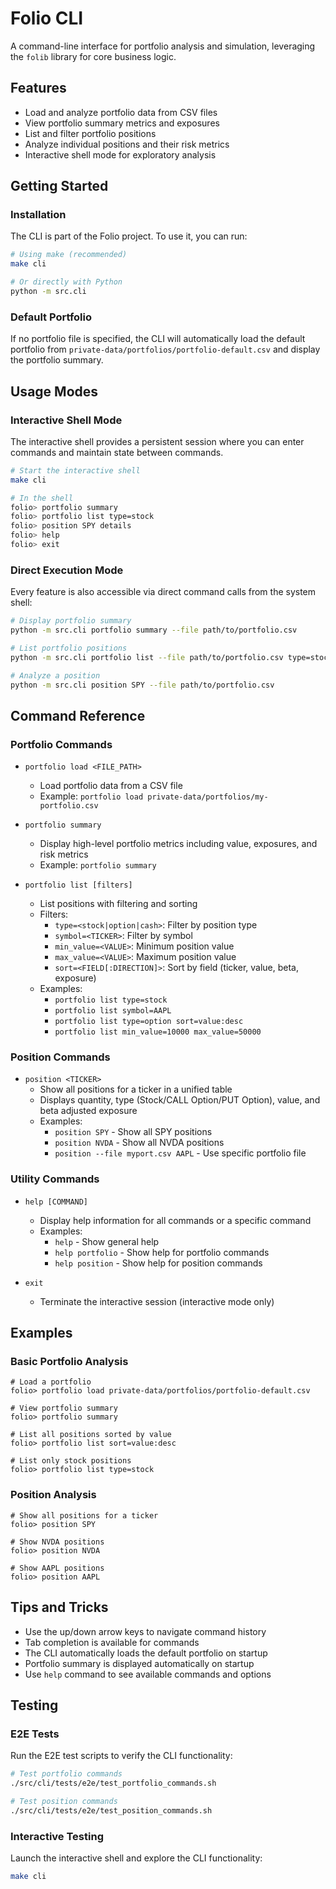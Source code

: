 # Folio CLI

A command-line interface for portfolio analysis and simulation, leveraging the `folib` library for core business logic.

## Features

- Load and analyze portfolio data from CSV files
- View portfolio summary metrics and exposures
- List and filter portfolio positions
- Analyze individual positions and their risk metrics
- Interactive shell mode for exploratory analysis

## Getting Started

### Installation

The CLI is part of the Folio project. To use it, you can run:

```bash
# Using make (recommended)
make cli

# Or directly with Python
python -m src.cli
```

### Default Portfolio

If no portfolio file is specified, the CLI will automatically load the default portfolio from `private-data/portfolios/portfolio-default.csv` and display the portfolio summary.

## Usage Modes

### Interactive Shell Mode

The interactive shell provides a persistent session where you can enter commands and maintain state between commands.

```bash
# Start the interactive shell
make cli

# In the shell
folio> portfolio summary
folio> portfolio list type=stock
folio> position SPY details
folio> help
folio> exit
```

### Direct Execution Mode

Every feature is also accessible via direct command calls from the system shell:

```bash
# Display portfolio summary
python -m src.cli portfolio summary --file path/to/portfolio.csv

# List portfolio positions
python -m src.cli portfolio list --file path/to/portfolio.csv type=stock sort=value:desc

# Analyze a position
python -m src.cli position SPY --file path/to/portfolio.csv
```

## Command Reference

### Portfolio Commands

- `portfolio load <FILE_PATH>`
  - Load portfolio data from a CSV file
  - Example: `portfolio load private-data/portfolios/my-portfolio.csv`

- `portfolio summary`
  - Display high-level portfolio metrics including value, exposures, and risk metrics
  - Example: `portfolio summary`

- `portfolio list [filters]`
  - List positions with filtering and sorting
  - Filters:
    - `type=<stock|option|cash>`: Filter by position type
    - `symbol=<TICKER>`: Filter by symbol
    - `min_value=<VALUE>`: Minimum position value
    - `max_value=<VALUE>`: Maximum position value
    - `sort=<FIELD[:DIRECTION]>`: Sort by field (ticker, value, beta, exposure)
  - Examples:
    - `portfolio list type=stock`
    - `portfolio list symbol=AAPL`
    - `portfolio list type=option sort=value:desc`
    - `portfolio list min_value=10000 max_value=50000`

### Position Commands

- `position <TICKER>`
  - Show all positions for a ticker in a unified table
  - Displays quantity, type (Stock/CALL Option/PUT Option), value, and beta adjusted exposure
  - Examples:
    - `position SPY` - Show all SPY positions
    - `position NVDA` - Show all NVDA positions
    - `position --file myport.csv AAPL` - Use specific portfolio file

### Utility Commands

- `help [COMMAND]`
  - Display help information for all commands or a specific command
  - Examples:
    - `help` - Show general help
    - `help portfolio` - Show help for portfolio commands
    - `help position` - Show help for position commands

- `exit`
  - Terminate the interactive session (interactive mode only)

## Examples

### Basic Portfolio Analysis

```
# Load a portfolio
folio> portfolio load private-data/portfolios/portfolio-default.csv

# View portfolio summary
folio> portfolio summary

# List all positions sorted by value
folio> portfolio list sort=value:desc

# List only stock positions
folio> portfolio list type=stock
```

### Position Analysis

```
# Show all positions for a ticker
folio> position SPY

# Show NVDA positions
folio> position NVDA

# Show AAPL positions
folio> position AAPL
```

## Tips and Tricks

- Use the up/down arrow keys to navigate command history
- Tab completion is available for commands
- The CLI automatically loads the default portfolio on startup
- Portfolio summary is displayed automatically on startup
- Use `help` command to see available commands and options

## Testing

### E2E Tests

Run the E2E test scripts to verify the CLI functionality:

```bash
# Test portfolio commands
./src/cli/tests/e2e/test_portfolio_commands.sh

# Test position commands
./src/cli/tests/e2e/test_position_commands.sh
```

### Interactive Testing

Launch the interactive shell and explore the CLI functionality:

```bash
make cli
```

